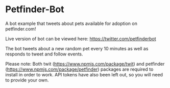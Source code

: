 # Petfinder-Bot
A bot example that tweets about pets available for adoption on petfinder.com!

Live version of bot can be viewed here: https://twitter.com/petfinderbot 

The bot tweets about a new random pet every 10 minutes as well as responds to tweet and follow events.

Please note: Both twit (https://www.npmjs.com/package/twit) and petfinder (https://www.npmjs.com/package/petfinder) packages are required to install in order to work. API tokens have also been left out, so you will need to provide your own.



